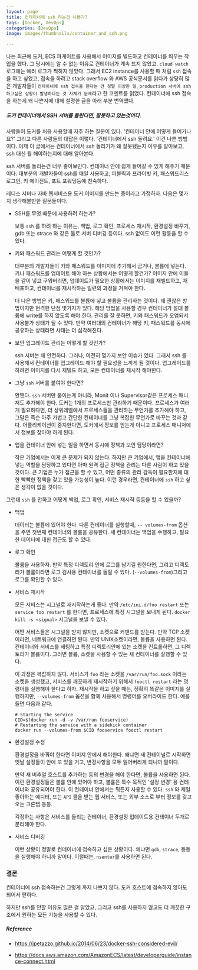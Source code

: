 ```yaml
---
layout: page
title: 컨테이너에 ssh 하는건 나쁜가?
tags: [Docker, DevOps]
categories: [DevOps]
image: images/thumbnails/container_and_ssh.png

---
```



나는 최근에 도커, ECS 파게이트를 사용해서 이미지를 빌드하고 컨테이너를 띄우는 작업을 했다. 그 당시에는 알 수 없는 이유로 컨테이너가 계속 뜨지 않았고, `cloud watch` 로그에는 에러 로그가 찍히지 않았다. 그래서 EC2 instance를 사용할 때 처럼 `ssh` 접속을 하고 싶었고, 접속을 하려고 stack overflow 와 AWS 공식문서를 읽다가 상당히 많은 개발자들이 `컨테이너에 ssh 접속을 한다는 건 정말 이상한 일`, `production 서버에 ssh 하고싶은 상황이 발생하다는 것 자체가 문제`라고 한 코멘트를 읽었다. 컨테이너에 ssh 접속을 하는게 왜 나쁜지에 대해 설명한 글을 아래 부분 번역했다.



##### 도커 컨테이너에서 SSH 서버를 돌린다면, 잘못하고 있는것이다. 

사람들이 도커를 처음 사용할때 자주 하는 질문이 있다. '컨테이너 안에 어떻게 들어가나요?' 그리고 다른 사람들의 대답은 이렇다. '컨테이너에서 ssh 돌려요.' 이건 나쁜 방법이다. 이제 이 글에서는 컨테이너에서 ssh 돌리기가 왜 잘못됐는지 이유를 알아보고, ssh 대신 뭘 해야하는지에 대해 알아본다.

ssh 서버를 돌리는건 너무 좋아보인다. 컨테이너 안에 쉽게 들어갈 수 있게 해주기 때문이다. 대부분의 개발자들이 ssh를 매일 사용하고, 퍼블릭과 프라이빗 키, 패스워드리스 로그인, 키 에이전트, 포트 포워딩등에 친숙하다. 

레디스 서버나 자바 웹서비스용 도커 이미지를 만드는 중이라고 가정하자. 다음은 몇가지 생각해볼만한 질문들이다.

* SSH를 무엇 때문에 사용하려 하는가?

  보통 `ssh` 를 하려 하는 이유는, 백업, 로그 확인, 프로세스 재시작, 환경설정 바꾸기, gdb 또는 strace 와 같은 툴로 서버 디버깅 등이다. ssh 없이도 이런 활동을 할 수 있다.

  

* 키와 패스워드 관리는 어떻게 할 것인가?

  대부분의 개발자들이 키와 패스워드를 이미지에 추가해서 굽거나, 볼륨에 넣는다. 키나 패스워드를 업데이트 해야 하는 상황에서는 어떻게 할건가? 이미지 안에 이들을 같이 넣고 구워버리면, 업데이트가 필요한 상황에서는 이미지를 재빌드하고, 재배포하고, 컨테이너를 재시작하는 일련의 과정을 거쳐야 한다. 

  더 나은 방법은 키, 패스워드를 볼륨에 넣고 볼륨을 관리하는 것이다. 꽤 괜찮은 방법이지만 현격한 단점 몇가지가 있다. 해당 방법을 사용할 경우 컨테이너가 절대 볼륨에 write를 하지 않도록 해야 한다. 관리를 잘 못하면, 키와 패스워드가 오염되서 사용불가 상태가 될 수 있다. 만약 여러대의 컨테이너가 해당 키, 패스워드를 동시에 공유하는 상태라면 사태는 더 심각해진다. 

  

* 보안 업그레이드 관리는 어떻게 할 것인가?

  ssh 서버는 꽤 안전하다. 그러나, 여전히 몇가지 보안 이슈가 있다. 그래서 ssh 를 사용해서 컨테이너를 업그레이드 해야 할 필요성을 느끼게 될 것이다. 업그레이드를 하려면 이미지를 다시 재빌드 하고, 모든 컨테이너를 재시작 해야한다. 

   

* 그냥 `ssh` 서버를 붙여야 한다면?

  안됀다. `ssh` 서버만 붙이는게 아니라, Monit 이나 Supervisor같은 프로세스 매니저도 추가해야 한다. 도커는 1개의 프로세스만 관리하기 때문이다. 프로세스가 여러개 필요하다면, 더 상위레벨에서 프로세스들을 관리하는 무언가를 추가해야 하고, 그말은 즉슨 아주 가볍고 간단한 컨테이너를 그냥 복잡한 무언가로 바꾸는 것과 같다. 어플리케이션이 중지한다면, 도커에서 정보를 얻는게 아니고 프로세스 매니저에서 정보를 찾아야 하게 된다. 

  

* 앱을 컨테이너 안에 넣는 일을 하면서 동시에 정책과 보안 담당이라면?

  작은 기업에서는 이게 큰 문제가 되지 않는다. 하지만 큰 기업에서, 앱을 컨테이너에 넣는 역할을 담당하고 있다면 아마 원격 접근 정책을 관리는 다른 사람이 하고 있을 것이다. 큰 기업은 누가 접근을 할 수 있고, 어떤 종류의 관리 감독이 필요한지에 대한 빡빡한 정책을 갖고 있을 가능성이 높다. 이런 경우라면, 컨테이너에 `ssh` 하고 싶은 생각이 없을 것이다.



그런데 `ssh` 를 안하고 어떻게 백업, 로그 확인, 서비스 재시작 등등을 할 수 있을까?



* 백업

  데이터는 볼륨에 있어야 한다. 다른 컨테이너를 실행할때, `-- volumes-from` 옵션을 주면 첫번째 컨테이너와 볼륨을 공유한다. 새 컨테이너는 백업을 수행하고, 필요한 데이터에 대한 접근도 할 수 있다.

* 로그 확인

  볼륨을 사용하자. 만약 특정 디렉토리 안에 로그를 남기길 원한다면, 그리고 디렉토리가 볼륨이라면 로그 검사용 컨테이너를 돌릴 수 있다. (`--volumes-from`)그리고 로그를 확인할 수 있다.

* 서비스 재시작

  모든 서비스는 시그널로 재시작하는게 좋다. 만약 `/etc/ini.d/foo restart` 또는 `service foo restart` 를 한다면, 프로세스에 특정 시그널을 보내게 된다. `docker kill -s <signal>` 시그널을 보낼 수 있다.

  어떤 서비스들은 시그널을 받지 않지만, 소켓으로 커맨드를 받는다. 만약 TCP 소켓이라면, 네트워크에 연결하면 된다. 만약 UNIX소켓이라면, 볼륨을 사용하면 된다. 컨테이너와 서비스를 세팅하고 특정 디렉토리안에 있는 소켓을 컨트롤하면, 그 디렉토리가 볼륨이다. 그러면 볼륨, 소켓을 사용할 수 있는 새 컨테이너를 실행할 수 있다. 

  이 과정은 복잡하지 않다. 서비스가 `foo`  라는 소켓을 `/var/run/foo.sock` 이라는 소켓을 생성했고, 서비스를 깨끗하게 재시작하기 위해서 `fooctl restart`  라는 명령어를 실행해야 한다고 하자. 재시작을 하고 싶을 때는, 정확히 똑같은 이미지를 실행하지만, `--volumes-from` 옵션을 함께 사용해서 명령어를 오버라이드 한다. 예를 들면 다음과 같다.

  ```shell
  # Starting the service
  CID=$(docker run -d -v /var/run fooservice)
  # Restarting the service with a sidekick container
  docker run --volumes-from $CID fooservice fooctl restart
  ```

  

* 환경설정 수정

  환경설정을 바꿔야 한다면 이미지 안에서 해야한다. 왜냐면 새 컨테이널르 시작하면 옛날 설정들이 안에 또 있을 거고, 변경사항을 모두 잃어버리게 되니까 말이다. 

  만약 새 버추얼 호스트를 추가하는 등의 변경을 해야 한다면, 볼륨을 사용하면 된다. 이런 환경설정들은 볼륨 안에 있어야 하고, 볼륨은 특수 목적인 '설정 변경' 용 컨테이너와 공유되어야 한다. 이 컨테이너 안에서는 뭐든지 사용할 수 있다. `ssh` 와 제일 좋아하는 에디터, 또는 `API` 콜을 받는 웹 서비스, 또는 외부 소스로 부터 정보를 갖고오는 크론탭 등등.

  걱정하는 사항은 서비스를 돌리는 컨테이너, 환경설정 업데이트용 컨테이너 두개로 분리해야 한다.

  

* 서비스 디버깅

  이런 상황이 정말로 컨테이너에 접속하고 싶은 상황이다. 왜냐면 `gdb`, `strace`, 등등을 실행해야 하니까 말이다. 이럴때는, `nsenter`를 사용하면 된다.





### 결론

컨테이너에 ssh 접속하는건 그렇게 까지 나쁘지 않다. 도커 호스트에 접속하지 않아도 되어서 편하다. 

하지만 ssh를 안할 이유도 많은 걸 알았고, 그리고 ssh를 사용하지 않고도 더 깨끗한 구조에서 원하는 모든 기능을 사용할 수 있다.



##### Reference

* https://jpetazzo.github.io/2014/06/23/docker-ssh-considered-evil/

* https://docs.aws.amazon.com/AmazonECS/latest/developerguide/instance-connect.html